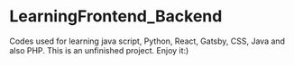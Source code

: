 # LearningFrontend_Backend
Codes used for learning java script, Python, React, Gatsby, CSS, Java and also PHP. This is an unfinished project. Enjoy it:)
